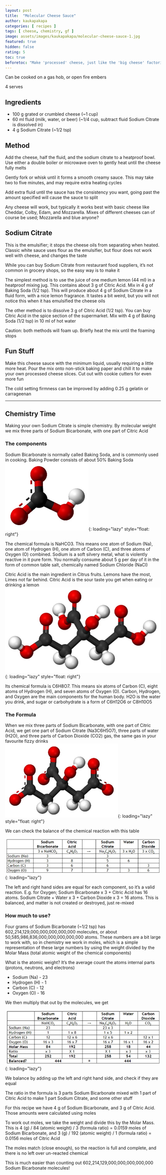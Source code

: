 ```yaml
---
layout: post
title:  "Molecular Cheese Sauce"
author: kaukapakapa
categories: [ recipes ]
tags: [ cheese, chemistry, gf ]
image: assets/images/kaukapakapa/molecular-cheese-sauce-1.jpg
featured: true
hidden: false
rating: 5
toc: true
beforetoc: "Make 'processed' cheese, just like the 'big cheese' factories do. It's still cheese, just in a much more fun form"
---
```


Can be cooked on a gas hob, or open fire embers

4 serves

## Ingredients

* 100 g grated or crumbled cheese (~1 cup)
* 60 ml fluid (milk, water, or beer) (~1/4 cup, subtract fluid Sodium Citrate is dissolved in)
* 4 g Sodium Citrate (~1/2 tsp)


## Method

Add the cheese, half the fluid, and the sodium citrate to a heatproof bowl. Use either a double boiler or microwave oven to gently heat until the cheese fully melts

Gently fork or whisk until it forms a smooth creamy sauce. This may take two to five minutes, and may require extra heating cycles

Add extra fluid until the sauce has the consistency you want, going past the amount specified will cause the sauce to split

Any cheese will work, but typically it works best with basic cheese like Cheddar, Colby, Edam, and Mozzarella. Mixes of different cheeses can of course be used; Mozzarella and blue anyone?

## Sodium Citrate

This is the emulsifier; it stops the cheese oils from separating when heated. Classic white sauce uses flour as the emulsifier, but flour does not work well with cheese, and changes the taste

While you can buy Sodium Citrate from restaurant food suppliers, it’s not common in grocery shops, so the easy way is to make it

The simplest method is to use the juice of one medium lemon (44 ml) in a heatproof mixing jug. This contains about 3 g of Citric Acid. Mix in 4 g of Baking Soda (1/2 tsp). This will produce about 4 g of Sodium Citrate in a fluid form, with a nice lemon fragrance. It tastes a bit weird, but you will not notice this when it has emulsified the cheese oils

The other method is to dissolve 3 g of Citric Acid (1/2 tsp). You can buy Citric Acid in the spice section of the supermarket. Mix with 4 g of Baking Soda (1/2 tsp) in 10 ml of hot water

Caution: both methods will foam up. Briefly heat the mix until the foaming stops

## Fun Stuff

Make this cheese sauce with the minimum liquid, usually requiring a little more heat. Pour the mix onto non-stick baking paper and chill it to make your own processed cheese slices. Cut out with cookie cutters for even more fun

The cold setting firmness can be improved by adding 0.25 g gelatin or carrageenan

---

## Chemistry Time

Making your own Sodium Citrate is simple chemistry. By molecular weight we mix three parts of Sodium Bicarbonate, with one part of Citric Acid

### The components

Sodium Bicarbonate is normally called Baking Soda, and is commonly used in cooking. Baking Powder consists of about 50% Baking Soda
![Sodium Bicarbonate](/assets/images/kaukapakapa/molecular-cheese-sauce-2.jpg){: loading="lazy" style="float: right"}

The chemical formula is NaHCO3. This means one atom of Sodium (Na), one atom of Hydrogen (H), one atom of Carbon (C), and three atoms of Oxygen (O) combined. Sodium is a soft silvery metal, what is violently reactive in it pure form. You normally consume about 5 g per day of it in the form of common table salt, chemically named Sodium Chloride (NaCl)

Citric Acid is the main ingredient in Citrus fruits. Lemons have the most, Limes not far behind. Citric Acid is the sour taste you get when eating or drinking a lemon
![Citric Acid](/assets/images/kaukapakapa/molecular-cheese-sauce-3.jpg){: loading="lazy" style="float: right"}

Its chemical formula is C6H8O7. This means six atoms of Carbon (C), eight atoms of Hydrogen (H), and seven atoms of Oxygen (O). Carbon, Hydrogen, and Oxygen are the main components for the human body. H2O is the water you drink, and sugar or carbohydrate is a form of C6H12O6 or C8H10O5

### The Formula

When we mix three parts of Sodium Bicarbonate, with one part of Citric Acid, we get one part of Sodium Citrate (Na3C6H5O7), three parts of water (H2O), and three parts of Carbon Dioxide (CO2) gas, the same gas in your favourite fizzy drinks
![Sodium Citrate](/assets/images/kaukapakapa/molecular-cheese-sauce-4.jpg){: loading="lazy" style="float: right"}


We can check the balance of the chemical reaction with this table

![balance of the chemical reaction](/assets/images/kaukapakapa/molecular-cheese-sauce-5.jpg){: loading="lazy"}

The left and right hand sides are equal for each component, so it’s a valid reaction. E.g. for Oxygen; Sodium Bicarbonate x 3 + Citric Acid has 16 atoms. Sodium Citrate + Water x 3 + Carbon Dioxide x 3 = 16 atoms. This is balanced, and matter is not created or destroyed, just re-mixed

### How much to use?

Four grams of Sodium Bicarbonate (~1/2 tsp) has 602,214,129,000,000,000,000,000 molecules, or about 50,585,986,836,000,000,000,000,000 atoms. These numbers are a bit large to work with, so in chemistry we work in moles, which is a simple representation of these large numbers by using the weight divided by the Molar Mass (total atomic weight of the chemical components)

What is the atomic weight? It’s the average count the atoms internal parts (protons, neutrons, and electrons)

* Sodium (Na) - 23
* Hydrogen (H) - 1
* Carbon (C) - 12
* Oxygen (O) - 16 

We then multiply that out by the molecules, we get

![multiply that out by the molecules](/assets/images/kaukapakapa/molecular-cheese-sauce-6.jpg){: loading="lazy"}
 
We balance by adding up the left and right hand side, and check if they are equal

The ratio in the formula is 3 parts Sodium Bicarbonate mixed with 1 part of Citric Acid to make 1 part Sodium Citrate, and some other stuff

For this recipe we have 4 g of Sodium Bicarbonate, and 3 g of Citric Acid. Those amounts were calculated using moles

To work out moles, we take the weight and divide this by the Molar Mass. This is 4 (g) / 84 (atomic weight) / 3 (formula ratio) = 0.0159 moles of Sodium Bicarbonate, and 3 (g) / 192 (atomic weight) / 1 (formula ratio) = 0.0156 moles of Citric Acid

The moles match (close enough), so the reaction is full and complete, and there is no left over un-reacted chemical

This is much easier than counting out 602,214,129,000,000,000,000,000 Sodium Bicarbonate molecules!
